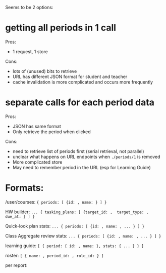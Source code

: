Seems to be 2 options:

# getting all periods in 1 call

Pros:

- 1 request, 1 store

Cons:

- lots of (unused) bits to retrieve
- URL has different JSON format for student and teacher
- cache invalidation is more complicated and occurs more frequently


# separate calls for each period data

Pros:

- JSON has same format
- Only retrieve the period when clicked

Cons:

- need to retrieve list of periods first (serial retrieval, not parallel)
- unclear what happens on URL endpoints when `./periods/1` is removed
- More complicated store
- May need to remember period in the URL (esp for Learning Guide)



# Formats:

/user/courses: `{ periods: [ {id: , name: } ] }`

HW builder: `... { tasking_plans: [ {target_id: ,  target_type: , due_at: } ] }`

Quick-look plan stats: `... { periods: [ {id: , name: , ... } ] }`

Class Aggregate review stats: `... { periods: [ {id: , name: , ... } ] }`

learning guide: `[ { period: { id: , name: }, stats: { ... } } ]`

roster: `[ { name: , period_id: , role_id: } ]`


per report:
